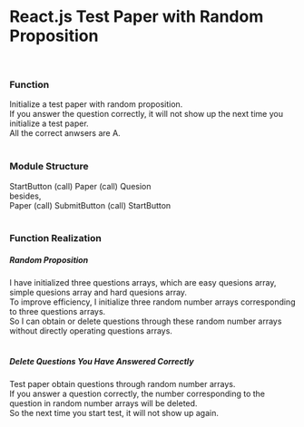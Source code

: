# React.js Test Paper with Random Proposition<br>
<br>

### Function<br>
Initialize a test paper with random proposition. <br>
If you answer the question correctly, it will not show up the next time you initialize a test paper.<br>
All the correct anwsers are A.<br>
<br>
### Module Structure<br>
StartButton (call) Paper (call) Quesion<br>
besides, <br>
Paper (call) SubmitButton (call) StartButton<br>
<br>
### Function Realization<br>
##### Random Proposition<br>
I have initialized three questions arrays, which are easy quesions array, simple quesions array and hard quesions array. <br>
To improve efficiency, I initialize three random number arrays corresponding to three questions arrays. <br>
So I can obtain or delete questions through these random number arrays without directly operating questions arrays.<br>
<br>
##### Delete Questions You Have Answered Correctly<br>
Test paper obtain questions through random number arrays. <br>
If you answer a question correctly, the number corresponding to the question in random number arrays will be deleted. <br>
So the next time you start test, it will not show up again.
